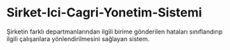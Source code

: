 # Sirket-Ici-Cagri-Yonetim-Sistemi
Şirketin farklı departmanlarından ilgili birime gönderilen hataları sınıflandırıp ilgili çalışanlara yönlendirilmesini sağlayan sistem.

